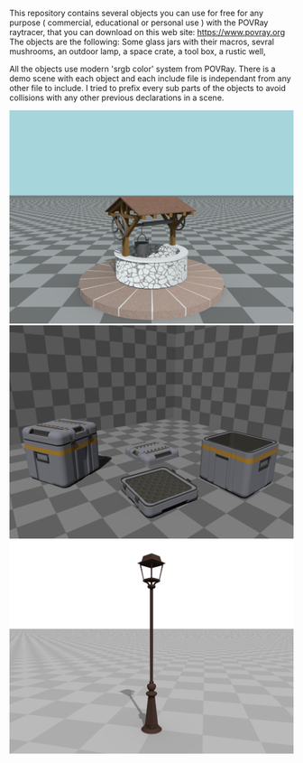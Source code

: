 This repository contains several objects you can use for free for any 
purpose ( commercial, educational or personal use ) with the POVRay
raytracer, that you can download on this web site: https://www.povray.org
The objects are the following:
	Some glass jars with their macros,
	sevral mushrooms,
	an outdoor lamp,
	a space crate,
	a tool box,
	a rustic well,
	
All the objects use modern 'srgb color' system from POVRay. There is a 
demo scene with each object and each include file is independant from 
any other file to include. I tried to prefix every sub parts of the
objects to avoid collisions with any other previous declarations in a 
scene.

![The well object](/includeFiles/well/rusticWell.png)
![The crate object in a demo scene](/includeFiles/spaceCrate1/spaceCrate.png)
![The outdoor lamp in a demo scene](/includeFiles/outdoorsLamp/lampRender.png)
